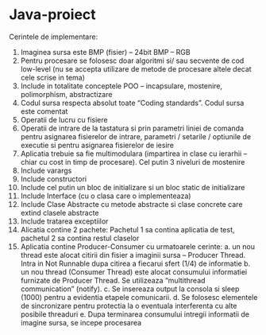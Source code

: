 # Java-proiect
Cerintele de implementare:

1. Imaginea sursa este BMP (fisier) – 24bit BMP – RGB
2. Pentru procesare se folosesc doar algoritmi si/ sau secvente de cod low-level (nu se 
accepta utilizare de metode de procesare altele decat cele scrise in tema)
3. Include in totalitate conceptele POO – incapsulare, mostenire, polimorphism, 
abstractizare
4. Codul sursa respecta absolut toate “Coding standards”. Codul sursa este comentat
5. Operatii de lucru cu fisiere
6. Operatii de intrare de la tastatura si prin parametri liniei de comanda pentru asignarea 
fisierelor de intrare, parametri / setarile / optiunile de executie si pentru asignarea 
fisierelor de iesire
7. Aplicatia trebuie sa fie multimodulara (impartirea in clase cu ierarhii – chiar cu cost in 
timp de procesare). Cel putin 3 niveluri de mostenire
8. Include varargs
9. Include constructori
10. Include cel putin un bloc de initializare si un bloc static de initializare
11. Include Interface (cu o clasa care o implementeaza)
12. Include Clase Abstracte cu metode abstracte si clase concrete care extind clasele 
abstracte
13. Include tratarea exceptiilor
14. Alicatia contine 2 pachete: Pachetul 1 sa contina aplicatia de test, pachetul 2 sa 
contina restul claselor
15. Aplicatia contine Producer-Consumer cu urmatoarele cerinte:
a. un nou thread este alocat citirii din fisier a imaginii sursa – Producer Thread. 
Intra in Not Runnable dupa citirea a fiecarui sfert (1/4) de informatie
b. un nou thread (Consumer Thread) este alocat consumului informatiei furnizate 
de Producer Thread. Se utilizeaza “multithread communication” (notify).
c. Se insereaza output la consola si sleep (1000) pentru a evidentia etapele 
comunicarii.
d. Se folosesc elementele de sincronizare pentru protectia la o eventuala 
interferenta cu alte posibile threaduri
e. Dupa terminarea consumului intregii informatii de imagine sursa, se incepe 
procesarea

